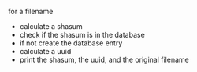 
for a filename     

-	calculate a shasum  
-	check if the shasum is in the database  
-	if not create the database entry  
-	calculate a uuid  
-	print the shasum, the uuid, and the original filename   




